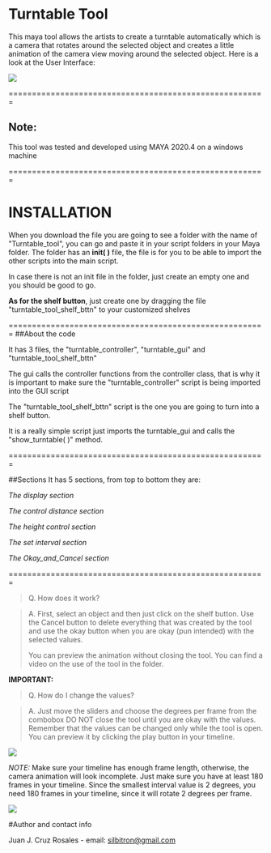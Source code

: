 [//]:<> (This is a comment)


# Turntable Tool

[//]:<> (This is a comment)
This maya tool allows the artists to create a turntable
automatically which is a camera that rotates around the selected
object and creates a little animation of the camera view moving around
the selected object. Here is a look at the User Interface:

[//]:<> (This is an image)

![](Images/Screen%20Shot%202022-11-01%20at%2014.08.58.png)

=======================================================
## Note:

This tool was tested and developed using MAYA 2020.4 on a windows machine

=======================================================
# INSTALLATION

When you download the file you are going to see a folder with the name of "Turntable_tool", 
you can go and paste it in your script folders in your Maya folder. The folder has an __init( )__
file, the file is for you to be able to import the other scripts into the main script.


In case there is not an init file in the folder, just create an empty one and you should be good to go.

__As for the shelf button__, just create one by dragging the file "turntable_tool_shelf_bttn" to your customized shelves

=======================================================
##About the code

It has 3 files, the "turntable_controller", "turntable_gui" and "turntable_tool_shelf_bttn"

The gui calls the controller functions from the controller class, that is why it is important to 
make sure the "turntable_controller" script is being imported into the GUI script

The "turntable_tool_shelf_bttn" script is the one you are going to turn into a shelf button.

It is a really simple script just imports the turntable_gui and calls the "show_turntable( )" method.



=======================================================

##Sections
It has 5 sections, from top to bottom they are:

[//]:<> ()
*The display section*

*The control distance section*

*The height control section*

*The set interval section*

*The Okay_and_Cancel section*

=======================================================
> Q. How does it work?

> A. First, select an object and then just click on the shelf button. Use the Cancel button to delete everything that
> was created by the tool and use the okay button when you are okay (pun intended) with the selected values.
> 
> You can preview the animation without closing the tool.
> You can find a video on the use of the tool in the folder.
>
**IMPORTANT:**
> Q. How do I change the values?

>A. Just move the sliders and choose the degrees per frame from the combobox
> DO NOT close the tool until you are okay with the values.
> Remember that the values can be changed only while the tool is open.
> You can preview it by clicking the play button in your timeline.


![](Images/Gifs/Turntable_tool_Juan_Cruz_AdobeExpress.gif)

*NOTE:*
Make sure your timeline has enough frame length, otherwise, the camera animation
will look incomplete. Just make sure you have at least 180 frames in your timeline. Since the
smallest interval value is 2 degrees, you need 180 frames in your timeline, 
since it will rotate 2 degrees per frame.

![](Images/Gifs/Enough_Frames_AdobeExpress.gif)


#Author and contact info

Juan J. Cruz Rosales - email: silbitron@gmail.com


